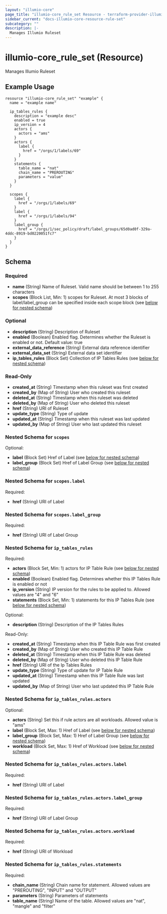 ```yaml
---
layout: "illumio-core"
page_title: "illumio-core_rule_set Resource - terraform-provider-illumio-core"
sidebar_current: "docs-illumio-core-resource-rule-set"
subcategory: ""
description: |-
  Manages Illumio Ruleset
---
```


# illumio-core_rule_set (Resource)

Manages Illumio Ruleset

Example Usage
------------

```hcl
resource "illumio-core_rule_set" "example" {
  name = "example name"

  ip_tables_rules {
    description = "example desc"
    enabled = true
    ip_version = 4
    actors {
      actors = "ams"
    }
    actors {
      label {
        href = "/orgs/1/labels/69"
      }
    }
    statements {
      table_name = "nat"
      chain_name = "PREROUTING"
      parameters = "value"
    }
  }

  scopes {
    label {
      href = "/orgs/1/labels/69"
    }
    label {
      href = "/orgs/1/labels/94"
    }
    label_group {
      href = "/orgs/1/sec_policy/draft/label_groups/65d0ad0f-329a-4ddc-8919-bd0220051fc7"
    }
  }
}
```

## Schema

### Required

- **name** (String) Name of Ruleset. Valid name should be between 1 to 255 characters
- **scopes** (Block List, Min: 1) scopes for Ruleset. At most 3 blocks of label/label_group can be specified inside each scope block (see [below for nested schema](#nestedblock--scopes))

### Optional

- **description** (String) Description of Ruleset
- **enabled** (Boolean) Enabled flag. Determines whether the Ruleset is enabled or not. Default value: true
- **external_data_reference** (String) External data reference identifier
- **external_data_set** (String) External data set identifier
- **ip_tables_rules** (Block Set) Collection of IP Tables Rules (see [below for nested schema](#nestedblock--ip_tables_rules))

### Read-Only

- **created_at** (String) Timestamp when this ruleset was first created
- **created_by** (Map of String) User who created this ruleset
- **deleted_at** (String) Timestamp when this ruleset was deleted
- **deleted_by** (Map of String) User who deleted this ruleset
- **href** (String) URI of Ruleset
- **update_type** (String) Type of update
- **updated_at** (String) Timestamp when this ruleset was last updated
- **updated_by** (Map of String) User who last updated this ruleset

<a id="nestedblock--scopes"></a>
### Nested Schema for `scopes`

Optional:

- **label** (Block Set) Href of Label (see [below for nested schema](#nestedblock--scopes--label))
- **label_group** (Block Set) Href of Label Group (see [below for nested schema](#nestedblock--scopes--label_group))

<a id="nestedblock--scopes--label"></a>
### Nested Schema for `scopes.label`

Required:

- **href** (String) URI of Label


<a id="nestedblock--scopes--label_group"></a>
### Nested Schema for `scopes.label_group`

Required:

- **href** (String) URI of Label Group



<a id="nestedblock--ip_tables_rules"></a>
### Nested Schema for `ip_tables_rules`

Required:

- **actors** (Block Set, Min: 1) actors for IP Table Rule (see [below for nested schema](#nestedblock--ip_tables_rules--actors))
- **enabled** (Boolean) Enabled flag. Determines whether this IP Tables Rule is enabled or not
- **ip_version** (String) IP version for the rules to be applied to. Allowed values are "4" and "6"
- **statements** (Block Set, Min: 1) statements for this IP Tables Rule (see [below for nested schema](#nestedblock--ip_tables_rules--statements))

Optional:

- **description** (String) Description of the IP Tables Rules

Read-Only:

- **created_at** (String) Timestamp when this IP Table Rule was first created
- **created_by** (Map of String) User who created this IP Table Rule
- **deleted_at** (String) Timestamp when this IP Table Rule was deleted
- **deleted_by** (Map of String) User who deleted this IP Table Rule
- **href** (String) URI of the Ip Tables Rules
- **update_type** (String) Type of update for IP Table Rule
- **updated_at** (String) Timestamp when this IP Table Rule was last updated
- **updated_by** (Map of String) User who last updated this IP Table Rule

<a id="nestedblock--ip_tables_rules--actors"></a>
### Nested Schema for `ip_tables_rules.actors`

Optional:

- **actors** (String) Set this if rule actors are all workloads. Allowed value is "ams"
- **label** (Block Set, Max: 1) Href of Label (see [below for nested schema](#nestedblock--ip_tables_rules--actors--label))
- **label_group** (Block Set, Max: 1) Href of Label Group (see [below for nested schema](#nestedblock--ip_tables_rules--actors--label_group))
- **workload** (Block Set, Max: 1) Href of Workload (see [below for nested schema](#nestedblock--ip_tables_rules--actors--workload))

<a id="nestedblock--ip_tables_rules--actors--label"></a>
### Nested Schema for `ip_tables_rules.actors.label`

Required:

- **href** (String) URI of Label


<a id="nestedblock--ip_tables_rules--actors--label_group"></a>
### Nested Schema for `ip_tables_rules.actors.label_group`

Required:

- **href** (String) URI of Label Group


<a id="nestedblock--ip_tables_rules--actors--workload"></a>
### Nested Schema for `ip_tables_rules.actors.workload`

Required:

- **href** (String) URI of Workload



<a id="nestedblock--ip_tables_rules--statements"></a>
### Nested Schema for `ip_tables_rules.statements`

Required:

- **chain_name** (String) Chain name for statement. Allowed values are "PREROUTING", "INPUT" and "OUTPUT"
- **parameters** (String) Parameters of statements
- **table_name** (String) Name of the table. Allowed values are "nat", "mangle" and "filter"

